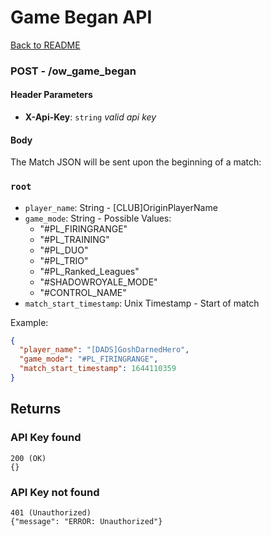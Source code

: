 # Game Began API
[Back to README](../README.md)

### **POST** - /ow_game_began

#### Header Parameters

- **X-Api-Key**: `string` _valid api key_

#### Body

The Match JSON will be sent upon the beginning of a match:
### `root`
* `player_name`: String - [CLUB]OriginPlayerName
* `game_mode`: String - Possible Values:
    * "#PL_FIRINGRANGE"
    * "#PL_TRAINING"
    * "#PL_DUO"
    * "#PL_TRIO"
    * "#PL_Ranked_Leagues"
    * "#SHADOWROYALE_MODE"
    * "#CONTROL_NAME"
* `match_start_timestamp`: Unix Timestamp - Start of match

Example:
```json
{
  "player_name": "[DADS]GoshDarnedHero",
  "game_mode": "#PL_FIRINGRANGE",
  "match_start_timestamp": 1644110359
}
```

## Returns
### API Key found

```
200 (OK)
{}
```

### API Key not found
```
401 (Unauthorized)
{"message": "ERROR: Unauthorized"}
```


